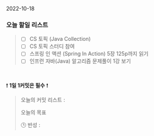 2022-10-18
### 오늘 할일 리스트


> - [ ] CS 토픽 (Java Collection)
> - [ ] CS 토픽 스터디 참여
> - [ ] 스프링 인 액션 (Spring In Action) 5장 125p까지 읽기
> - [ ] 인프런 자바(Java) 알고리즘 문제풀이 1강 보기
>

<br/>

❗ **1일 1커밋은 필수** ❗
> 오늘의 커밋 리스트 :
>
> 오늘의 목표
>
> 🕒 반성 :
>
>

<br/>